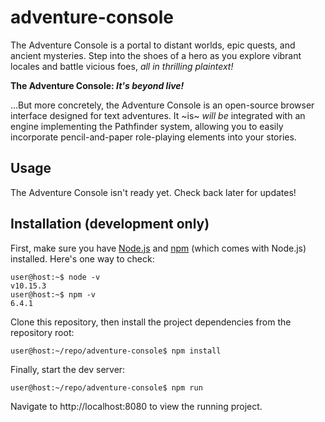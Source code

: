 # adventure-console

The Adventure Console is a portal to distant worlds, epic quests, and ancient
mysteries. Step into the shoes of a hero as you explore vibrant locales and
battle vicious foes, _all in thrilling plaintext!_

**The Adventure Console: _It's beyond live!_**

...But more concretely, the Adventure Console is an open-source browser interface
designed for text adventures. It ~is~ _will be_ integrated with an engine implementing
the Pathfinder system, allowing you to easily incorporate pencil-and-paper role-playing
elements into your stories.

## Usage

The Adventure Console isn't ready yet. Check back later for updates!

## Installation (development only)

First, make sure you have [Node.js] and [npm] (which comes with Node.js) installed. Here's one way to check:
``` console
user@host:~$ node -v
v10.15.3
user@host:~$ npm -v
6.4.1
```
Clone this repository, then install the project dependencies from the repository root:
``` console
user@host:~/repo/adventure-console$ npm install
```
Finally, start the dev server:
``` console
user@host:~/repo/adventure-console$ npm run
```
Navigate to http://localhost:8080 to view the running project.

[Node.js]: https://nodejs.org/
[npm]: https://www.npmjs.com/
